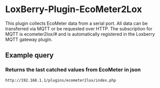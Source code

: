 # LoxBerry-Plugin-EcoMeter2Lox
This plugin collects EcoMeter data from a serial port. All data can be transferred via MQTT or be requested over HTTP. The subscription for MQTT is ecometer2lox/# and is automatically registered in the Loxberry MQTT gateway plugin.
## Example query
### Returns the last catched values from EcoMeter in json
`http://192.168.1.1/plugins/ecometer2lox/index.php`